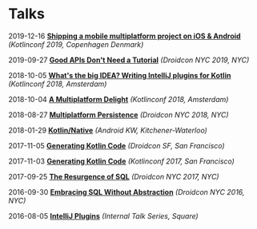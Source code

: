 # Talks


2019-12-16 __[Shipping a mobile multiplatform project on iOS & Android](../mytalks/sammpoia)__ _(Kotlinconf 2019, Copenhagen Denmark)_

2019-09-27 __[Good APIs Don't Need a Tutorial](../mytalks/gadnat)__ _(Droidcon NYC 2019, NYC)_

2018-10-05 __[What's the big IDEA? Writing IntelliJ plugins for Kotlin](../mytalks/wtbiwipfk)__ _(Kotlinconf 2018, Amsterdam)_

2018-10-04  __[A Multiplatform Delight](../mytalks/amd)__ _(Kotlinconf 2018, Amsterdam)_

2018-08-27 __[Multiplatform Persistence](../mytalks/mp)__ _(Droidcon NYC 2018, NYC)_

2018-01-29 __[Kotlin/Native](../mytalks/kn)__ _(Android KW, Kitchener-Waterloo)_

2017-11-05 __[Generating Kotlin Code](../mytalks/gkc2)__ _(Droidcon SF, San Francisco)_

2017-11-03 __[Generating Kotlin Code](../mytalks/gkc)__ _(Kotlinconf 2017, San Francisco)_

2017-09-25 __[The Resurgence of SQL](../mytalks/tros)__ _(Droidcon NYC 2017, NYC)_

2016-09-30 __[Embracing SQL Without Abstraction](../mytalks/eswa)__ _(Droidcon NYC 2016, NYC)_

2016-08-05 __[IntelliJ Plugins](../mytalks/ip)__ _(Internal Talk Series, Square)_